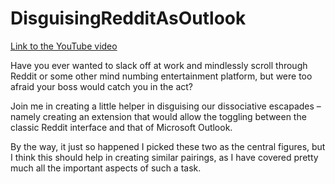 # DisguisingRedditAsOutlook

[Link to the YouTube video](https://youtu.be/uME9wZ_Ikkc)

Have you ever wanted to slack off at work and mindlessly scroll through Reddit or some other mind numbing entertainment platform, but were too afraid your boss would catch you in the act?

Join me in creating a little helper in disguising our dissociative escapades – namely creating an extension that would allow the toggling between the classic Reddit interface and that of Microsoft Outlook.  

By the way, it just so happened I picked these two as the central figures, but I think this should help in creating similar pairings, as I have covered pretty much all the important aspects of such a task.